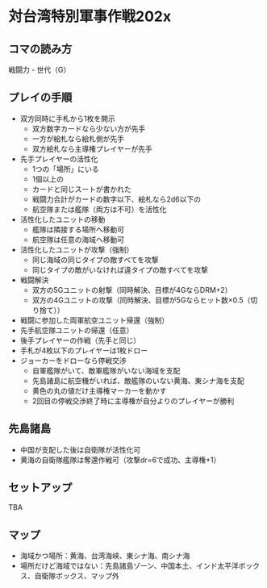 # 対台湾特別軍事作戦202x

## コマの読み方
戦闘力 - 世代（G）

## プレイの手順
- 双方同時に手札から1枚を開示
  - 双方数字カードなら少ない方が先手
  - 一方が絵札なら絵札側が先手
  - 双方絵札なら主導権プレイヤーが先手
- 先手プレイヤーの活性化
  - 1つの「場所」にいる
  - 1個以上の
  - カードと同じスートが書かれた
  - 戦闘力合計がカードの数字以下、絵札なら2d6以下の
  - 航空隊または艦隊（両方は不可）を活性化
- 活性化したユニットの移動
  - 艦隊は隣接する場所へ移動可
  - 航空隊は任意の海域へ移動可
- 活性化したユニットが攻撃（強制）
  - 同じ海域の同じタイプの敵すべてを攻撃
  - 同じタイプの敵がいなければ違タイプの敵すべてを攻撃
- 戦闘解決
  - 双方の5Gユニットの射撃（同時解決、目標が4GならDRM+2）
  - 双方の4Gユニットの攻撃（同時解決、目標が5Gならヒット数×0.5（切り捨て））
- 戦闘に参加した両軍航空ユニット帰還（強制）
- 先手航空隊ユニットの帰還（任意）
- 後手プレイヤーの作戦（先手と同じ）
- 手札が4枚以下のプレイヤーは1枚ドロー
- ジョーカーをドローなら停戦交渉
  - 自軍艦隊がいて、敵軍艦隊がいない海域を支配
  - 先島諸島に航空機がいれば、敵艦隊のいない黄海、東シナ海を支配
  - 黄色の丸の値だけ主導権マーカーを動かす
  - 2回目の停戦交渉終了時に主導権が自分よりのプレイヤーが勝利

## 先島諸島
- 中国が支配した後は自衛隊が活性化可
- 黄海の自衛隊艦隊は奪還作戦可（攻撃dr=6で成功、主導権+1）

## セットアップ
TBA

## マップ
- 海域かつ場所：黄海、台湾海峡、東シナ海、南シナ海
- 場所だけど海域ではない：先島諸島ゾーン、中国本土、インド太平洋ボックス、自衛隊ボックス、マップ外
